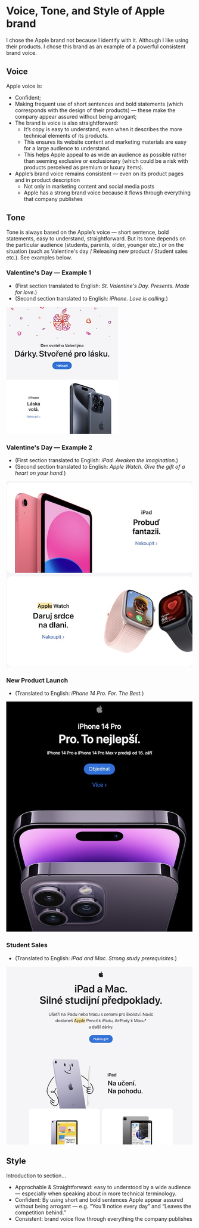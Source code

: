 # Voice, Tone, and Style of Apple brand

<!-- Voice, Tone, and Style -->
<!-- Voice and Tone (Style, too) -->
<!-- Content Style Guide -->
<!-- Note: Even your headings can have your voice, tone, and style. -->

I chose the Apple brand not because I identify with it. Although I like using their products. I chose this brand as an example of a powerful consistent brand voice.

## Voice

Apple voice is:

- Confident; 
- Making frequent use of short sentences and bold statements (which corresponds with the design of their products) — these make the company appear assured without being arrogant;
- The brand is voice is also straightforward:
  - It’s copy is easy to understand, even when it describes the more technical elements of its products.
  - This ensures its website content and marketing materials are easy for a large audience to understand. 
  - This helps Apple appeal to as wide an audience as possible rather than seeming exclusive or exclusionary (which could be a risk with products perceived as premium or luxury items).
- Apple’s brand voice remains consistent — even on its product pages and in product description
  - Not only in marketing content and social media posts
  - Apple has a strong brand voice because it flows through everything that company publishes

## Tone
Tone is always based on the Apple’s voice — short sentence, bold statements, easy to understand, straightforward. But its tone depends on the particular audience (students, parents, older, younger etc.) or on the situation (such as Valentine's day / Releasing new product / Student sales etc.). 
See examples below.


### Valentine's Day — Example 1
- (First section translated to English: _St. Valentine's Day. Presents. Made for love._)
- (Second section translated to English: _iPhone. Love is calling._)

![Apple Valentine's Day Email Newsletter promoting the iPhone](img/Apple-Valentines-Day-Email-Newsletter-iPhone.jpeg)

### Valentine's Day — Example 2
- (First section translated to English: _iPad. Awaken the imagination._)
- (Second section translated to English: _Apple Watch. Give the gift of a heart on your hand._)

![Apple Valentine's Day Email Newsletter promoting the iPhone](img/Apple-Valentines-Day-Email-Newsletter-iPad-and-iWatch.jpeg)

### New Product Launch
- (Translated to English: _iPhone 14 Pro. For. The Best._)

![Apple Valentine's Day Email Newsletter promoting the iPhone](img/Apple-New-Product-Release-Email-Newsletter-iPhone.jpeg)

### Student Sales 
- (Translated to English: _iPad and Mac. Strong study prerequisites._)

![Apple Valentine's Day Email Newsletter promoting the iPhone](img/Apple-Student-Sales-Email-Newsletter.jpeg)

## Style

Introduction to section…

<!-- Consider including style tips on capitalization of headings (sentence or title case), words to avoid, or general grammar and mechanics dos and don’ts, etc.
See: https://styleguide.mailchimp.com/grammar-and-mechanics/-->

- Approchable & Straightforward: easy to understood by a wide audience — especially when speaking about in more technical terminology. 
- Confident: By using short and bold sentences Apple appear assured without being arrogant — e.g. “You’ll notice every day” and “Leaves the competition behind.”
- Consistent: brand voice flow through everything the company publishes

